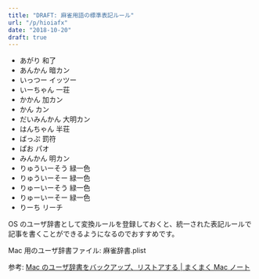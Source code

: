 ```yaml
---
title: "DRAFT: 麻雀用語の標準表記ルール"
url: "/p/hioiafx"
date: "2018-10-20"
draft: true
---
```


- あがり 和了
- あんかん 暗カン
- いっつー イッツー
- いーちゃん 一荘
- かかん 加カン
- かん カン
- だいみんかん 大明カン
- はんちゃん 半荘
- ばっぷ 罰符
- ぱお パオ
- みんかん 明カン
- りゅういーそう 緑一色
- りゅういーそー 緑一色
- りゅーいーそう 緑一色
- りゅーいーそー 緑一色
- りーち リーチ

OS のユーザ辞書として変換ルールを登録しておくと、統一された表記ルールで記事を書くことができるようになるのでおすすめです。

Mac 用のユーザ辞書ファイル: 麻雀辞書.plist

参考: [Mac のユーザ辞書をバックアップ、リストアする | まくまく Mac ノート](https://maku77.github.com/mac/user-dic.html)

